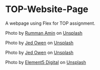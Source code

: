 # TOP-Website-Page

A webpage using Flex for TOP assignment.

Photo by <a href="https://unsplash.com/@rumanamin?utm_source=unsplash&utm_medium=referral&utm_content=creditCopyText">Rumman Amin</a> on <a href="https://unsplash.com/s/photos/thanksgiving-dinner?utm_source=unsplash&utm_medium=referral&utm_content=creditCopyText">Unsplash</a>

Photo by <a href="https://unsplash.com/@jediahowen?utm_source=unsplash&utm_medium=referral&utm_content=creditCopyText">Jed Owen</a> on <a href="https://unsplash.com/s/photos/thanksgiving-dinner?utm_source=unsplash&utm_medium=referral&utm_content=creditCopyText">Unsplash</a>

Photo by <a href="https://unsplash.com/@jediahowen?utm_source=unsplash&utm_medium=referral&utm_content=creditCopyText">Jed Owen</a> on <a href="https://unsplash.com/s/photos/thanksgiving-dinner?utm_source=unsplash&utm_medium=referral&utm_content=creditCopyText">Unsplash</a>

Photo by <a href="https://unsplash.com/@element5digital?utm_source=unsplash&utm_medium=referral&utm_content=creditCopyText">Element5 Digital</a> on <a href="https://unsplash.com/s/photos/thanksgiving-dinner?utm_source=unsplash&utm_medium=referral&utm_content=creditCopyText">Unsplash</a>
